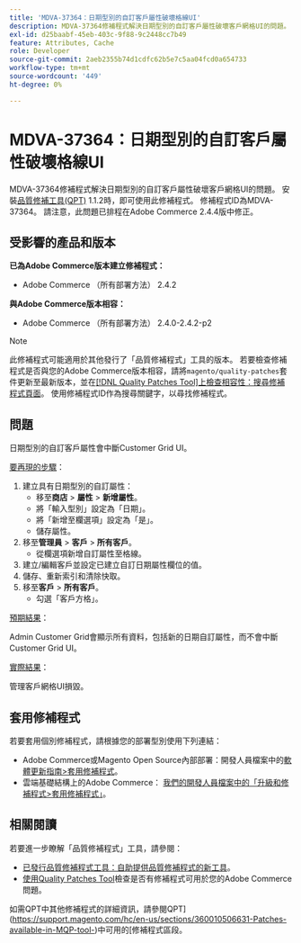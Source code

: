 ```yaml
---
title: 'MDVA-37364：日期型別的自訂客戶屬性破壞格線UI'
description: MDVA-37364修補程式解決日期型別的自訂客戶屬性破壞客戶網格UI的問題。 安裝[Quality Patches Tool (QPT)](/help/announcements/adobe-commerce-announcements/magento-quality-patches-released-new-tool-to-self-serve-quality-patches.md) 1.1.2時，即可使用此修補程式。 修補程式ID為MDVA-37364。 請注意，此問題已排程在Adobe Commerce 2.4.4版中修正。
exl-id: d25baabf-45eb-403c-9f88-9c2448cc7b49
feature: Attributes, Cache
role: Developer
source-git-commit: 2aeb2355b74d1cdfc62b5e7c5aa04fcd0a654733
workflow-type: tm+mt
source-wordcount: '449'
ht-degree: 0%

---
```


# MDVA-37364：日期型別的自訂客戶屬性破壞格線UI

MDVA-37364修補程式解決日期型別的自訂客戶屬性破壞客戶網格UI的問題。 安裝[品質修補工具(QPT)](/help/announcements/adobe-commerce-announcements/magento-quality-patches-released-new-tool-to-self-serve-quality-patches.md) 1.1.2時，即可使用此修補程式。 修補程式ID為MDVA-37364。 請注意，此問題已排程在Adobe Commerce 2.4.4版中修正。

## 受影響的產品和版本

**已為Adobe Commerce版本建立修補程式：**

* Adobe Commerce （所有部署方法） 2.4.2

**與Adobe Commerce版本相容：**

* Adobe Commerce （所有部署方法） 2.4.0-2.4.2-p2

>[!NOTE]
>
>此修補程式可能適用於其他發行了「品質修補程式」工具的版本。 若要檢查修補程式是否與您的Adobe Commerce版本相容，請將`magento/quality-patches`套件更新至最新版本，並在[[!DNL Quality Patches Tool]上檢查相容性：搜尋修補程式頁面](https://experienceleague.adobe.com/tools/commerce-quality-patches/index.html)。 使用修補程式ID作為搜尋關鍵字，以尋找修補程式。

## 問題

日期型別的自訂客戶屬性會中斷Customer Grid UI。

<u>要再現的步驟</u>：

1. 建立具有日期型別的自訂屬性：
   * 移至&#x200B;**商店** > **屬性** > **新增屬性**。
   * 將「輸入型別」設定為「日期」。
   * 將「新增至欄選項」設定為「是」。
   * 儲存屬性。
1. 移至&#x200B;**管理員** > **客戶** > **所有客戶**。
   * 從欄選項新增自訂屬性至格線。
1. 建立/編輯客戶並設定已建立自訂日期屬性欄位的值。
1. 儲存、重新索引和清除快取。
1. 移至&#x200B;**客戶** > **所有客戶**。
   * 勾選「客戶方格」。

<u>預期結果</u>：

Admin Customer Grid會顯示所有資料，包括新的日期自訂屬性，而不會中斷Customer Grid UI。

<u>實際結果</u>：

管理客戶網格UI損毀。

## 套用修補程式

若要套用個別修補程式，請根據您的部署型別使用下列連結：

* Adobe Commerce或Magento Open Source內部部署：開發人員檔案中的[軟體更新指南>套用修補程式](https://experienceleague.adobe.com/en/docs/commerce-operations/tools/quality-patches-tool/usage)。
* 雲端基礎結構上的Adobe Commerce： [我們的開發人員檔案中的「升級和修補程式>套用修補程式」](https://experienceleague.adobe.com/en/docs/commerce-cloud-service/user-guide/develop/upgrade/apply-patches)。

## 相關閱讀

若要進一步瞭解「品質修補程式」工具，請參閱：

* [已發行品質修補程式工具：自助提供品質修補程式的新工具](/help/announcements/adobe-commerce-announcements/magento-quality-patches-released-new-tool-to-self-serve-quality-patches.md)。
* [使用Quality Patches Tool](/help/support-tools/patches-available-in-qpt-tool/check-patch-for-magento-issue-with-magento-quality-patches.md)檢查是否有修補程式可用於您的Adobe Commerce問題。

如需QPT中其他修補程式的詳細資訊，請參閱QPT](https://support.magento.com/hc/en-us/sections/360010506631-Patches-available-in-MQP-tool-)中可用的[修補程式區段。
